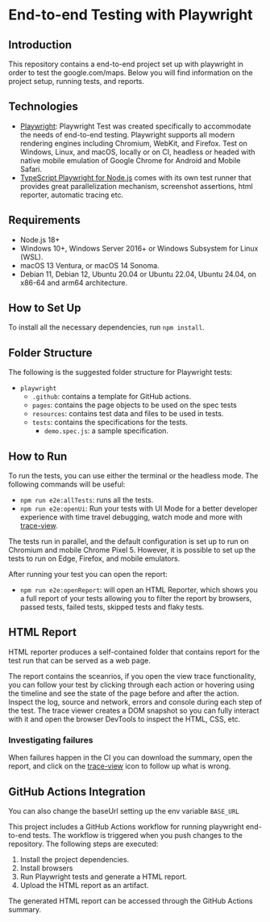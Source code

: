 # End-to-end Testing with Playwright

## Introduction

This repository contains a end-to-end project set up with playwright in order to test the google.com/maps. Below you will find information on the project setup, running tests, and reports.

## Technologies

* [Playwright](https://playwright.dev/): Playwright Test was created specifically to accommodate the needs of end-to-end testing. Playwright supports all modern rendering engines including Chromium, WebKit, and Firefox. Test on Windows, Linux, and macOS, locally or on CI, headless or headed with native mobile emulation of Google Chrome for Android and Mobile Safari.
* [TypeScript Playwright for Node.js](https://playwright.dev/docs/languages#javascript-and-typescript) comes with its own test runner that provides great parallelization mechanism, screenshot assertions, html reporter, automatic tracing etc.

## Requirements

- Node.js 18+
- Windows 10+, Windows Server 2016+ or Windows Subsystem for Linux (WSL).
- macOS 13 Ventura, or macOS 14 Sonoma.
- Debian 11, Debian 12, Ubuntu 20.04 or Ubuntu 22.04, Ubuntu 24.04, on x86-64 and arm64 architecture.

## How to Set Up

To install all the necessary dependencies, run `npm install`.

## Folder Structure

The following is the suggested folder structure for Playwright tests:

* `playwright`
    * `.github`: contains a template for GitHub actions.
    * `pages`: contains the page objects to be used on the spec tests
    * `resources`: contains test data and files to be used in tests.
    * `tests`: contains the specifications for the tests.
        * `demo.spec.js`: a sample specification.

## How to Run

To run the tests, you can use either the terminal or the headless mode. The following commands will be useful:

* `npm run e2e:allTests`: runs all the tests.
* `npm run e2e:openUi`: Run your tests with UI Mode for a better developer experience with time travel debugging, watch mode and more with [trace-view](https://playwright.dev/docs/trace-viewer-intro).

The tests run in parallel, and the default configuration is set up to run on Chromium and mobile Chrome Pixel 5. However, it is possible to set up the tests to run on Edge, Firefox, and mobile emulators.

After running your test you can open the report:

* `npm run e2e:openReport`: will open an HTML Reporter, which shows you a full report of your tests allowing you to filter the report by browsers, passed tests, failed tests, skipped tests and flaky tests.

## HTML Report

HTML reporter produces a self-contained folder that contains report for the test run that can be served as a web page.

The report contains the sceanrios, if you open the view trace functionality, you can follow your test by clicking through each action or hovering using the timeline and see the state of the page before and after the action. Inspect the log, source and network, errors and console during each step of the test. The trace viewer creates a DOM snapshot so you can fully interact with it and open the browser DevTools to inspect the HTML, CSS, etc.

### Investigating failures

When failures happen in the CI you can download the summary, open the report, and click on the [trace-view](https://playwright.dev/docs/trace-viewer-intro) icon to follow up what is wrong.

## GitHub Actions Integration

You can also change the baseUrl setting up the env variable `BASE_URL`

This project includes a GitHub Actions workflow for running playwright end-to-end tests. The workflow is triggered when you push changes to the repository. The following steps are executed:

1. Install the project dependencies.
2. Install browsers
3. Run Playwright tests and generate a HTML report.
4. Upload the HTML report as an artifact.

The generated HTML report can be accessed through the GitHub Actions summary.

